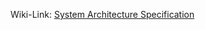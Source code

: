 Wiki-Link: [System Architecture Specification](https://github.com/NurNils/TINF19C_Team_5_AML_Database_Management/wiki/SAS-(System-Architecuture-Specification))